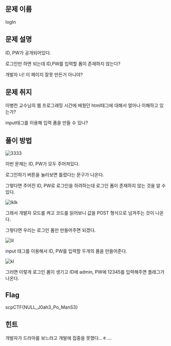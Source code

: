 ##   문제 이름

logIn



##   문제 설명

ID, PW가 공개되어있다.

로그인만 하면 되는데 ID,PW를 입력할 폼이 존재하지 않는다?

개발자 너! 이 페이지 잘못 만든거 아니야?



##  문제 취지

이병천 교수님의 웹 프로그래밍 시간에 배웠던 html태그에 대해서 얼마나 이해하고 있는가?

input태그를 이용해 입력 폼을 만들 수 있나?



##  풀이 방법

![3333](https://user-images.githubusercontent.com/40850499/66186664-d3e94b80-e6bd-11e9-80e9-a3e3d48528bd.PNG)

이번 문제는 ID, PW가 모두 주어져있다. 

로그인하기 버튼을 눌러보면 틀렸다는 문구가 나온다.

그렇다면 주어진 ID, PW로 로그인을 하려하는데 로그인 폼이 존재하지 않는 것을 알 수 있다.



![lklk](https://user-images.githubusercontent.com/40850499/66186777-1ad74100-e6be-11e9-87a9-b6278cd84f00.PNG)

그래서 개발자 모드를 켜고 코드를 읽어보니 값을 POST 형식으로 넘겨주는 것이 나온다. 

그렇다면 우리는 로그인 폼만 만들어주면 되겠다.



![lil](https://user-images.githubusercontent.com/40850499/66186814-380c0f80-e6be-11e9-975c-9e9dc93d0d13.PNG)

input 태그를 이용해서 ID, PW를 입력할 두개의 폼을 만들어준다.



![kl](https://user-images.githubusercontent.com/40850499/66186852-53771a80-e6be-11e9-93f1-8a195b8fddeb.PNG)

그러면 이렇게 로그인 폼이 생기고 ID에 admin, PW에 12345를 입력해주면 플래그가 나온다.



## Flag

scpCTF{NULL_J0ah3_Po_ManS3}



## 힌트

개발자가 드라마를 보느라고 개발에 집중을 못했다...ㅎ....
